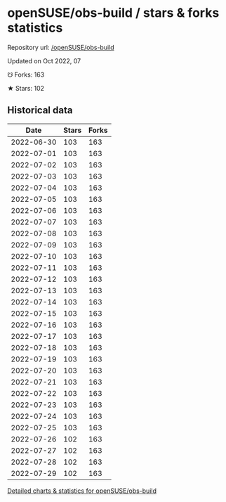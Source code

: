 # openSUSE/obs-build / stars & forks statistics

Repository url: [/openSUSE/obs-build](https://github.com/openSUSE/obs-build)

Updated on Oct 2022, 07

☋ Forks: 163

★ Stars: 102

## Historical data
| Date | Stars | Forks |
|------|-------|-------|
| 2022-06-30 | 103 | 163 | 
| 2022-07-01 | 103 | 163 | 
| 2022-07-02 | 103 | 163 | 
| 2022-07-03 | 103 | 163 | 
| 2022-07-04 | 103 | 163 | 
| 2022-07-05 | 103 | 163 | 
| 2022-07-06 | 103 | 163 | 
| 2022-07-07 | 103 | 163 | 
| 2022-07-08 | 103 | 163 | 
| 2022-07-09 | 103 | 163 | 
| 2022-07-10 | 103 | 163 | 
| 2022-07-11 | 103 | 163 | 
| 2022-07-12 | 103 | 163 | 
| 2022-07-13 | 103 | 163 | 
| 2022-07-14 | 103 | 163 | 
| 2022-07-15 | 103 | 163 | 
| 2022-07-16 | 103 | 163 | 
| 2022-07-17 | 103 | 163 | 
| 2022-07-18 | 103 | 163 | 
| 2022-07-19 | 103 | 163 | 
| 2022-07-20 | 103 | 163 | 
| 2022-07-21 | 103 | 163 | 
| 2022-07-22 | 103 | 163 | 
| 2022-07-23 | 103 | 163 | 
| 2022-07-24 | 103 | 163 | 
| 2022-07-25 | 103 | 163 | 
| 2022-07-26 | 102 | 163 | 
| 2022-07-27 | 102 | 163 | 
| 2022-07-28 | 102 | 163 | 
| 2022-07-29 | 102 | 163 | 


[Detailed charts & statistics for openSUSE/obs-build](https://reviewgithub.com/rep/openSUSE/obs-build)
